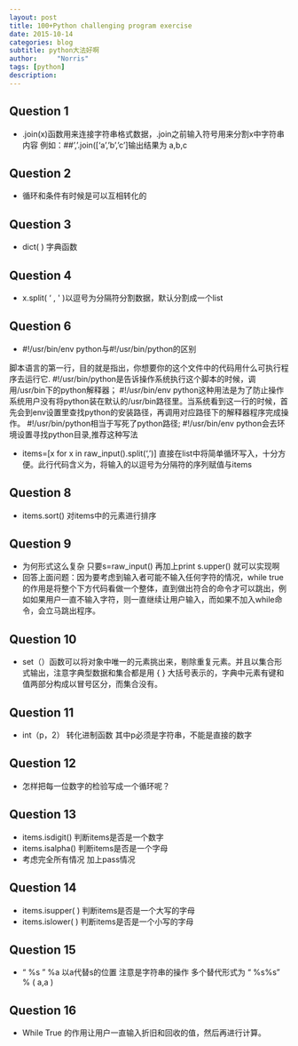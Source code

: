 ```yaml
---
layout: post
title: 100+Python challenging program exercise
date: 2015-10-14
categories: blog
subtitle: python大法好啊
author:     "Norris"
tags: [python]
description: 
---
```


## Question 1

- .join(x)函数用来连接字符串格式数据，.join之前输入符号用来分割x中字符串内容 例如：##’,’.join([‘a’,’b’,’c’]输出结果为 a,b,c

## Question 2

- 循环和条件有时候是可以互相转化的

## Question 3

- dict( ) 字典函数

## Question 4

- x.split( ‘ , ' )以逗号为分隔符分割数据，默认分割成一个list

## Question 6

- #!/usr/bin/env python与#!/usr/bin/python的区别

脚本语言的第一行，目的就是指出，你想要你的这个文件中的代码用什么可执行程序去运行它.
#!/usr/bin/python是告诉操作系统执行这个脚本的时候，调用/usr/bin下的python解释器；
#!/usr/bin/env python这种用法是为了防止操作系统用户没有将python装在默认的/usr/bin路径里。当系统看到这一行的时候，首先会到env设置里查找python的安装路径，再调用对应路径下的解释器程序完成操作。
#!/usr/bin/python相当于写死了python路径;
#!/usr/bin/env python会去环境设置寻找python目录,推荐这种写法

- items=[x for x in raw_input().split(‘,’)] 直接在list中将简单循环写入，十分方便。此行代码含义为，将输入的以逗号为分隔符的序列赋值与items

## Question 8

- items.sort() 对items中的元素进行排序

## Question 9

- 为何形式这么复杂 只要s=raw_input() 再加上print s.upper() 就可以实现啊
- 回答上面问题：因为要考虑到输入者可能不输入任何字符的情况，while true的作用是将整个下方代码看做一个整体，直到做出符合的命令才可以跳出，例如如果用户一直不输入字符，则一直继续让用户输入，而如果不加入while命令，会立马跳出程序。

## Question 10

- set（）函数可以将对象中唯一的元素挑出来，剔除重复元素。并且以集合形式输出，注意字典型数据和集合都是用 {  } 大括号表示的，字典中元素有键和值两部分构成以冒号区分，而集合没有。

## Question 11

- int（p，2） 转化进制函数 其中p必须是字符串，不能是直接的数字

## Question 12

- 怎样把每一位数字的检验写成一个循环呢？

## Question 13

- items.isdigit() 判断items是否是一个数字
- items.isalpha() 判断items是否是一个字母
- 考虑完全所有情况 加上pass情况

## Question 14

- items.isupper( ) 判断items是否是一个大写的字母
- items.islower( ) 判断items是否是一个小写的字母

## Question 15

- “ %s ” %a 以a代替s的位置 注意是字符串的操作 多个替代形式为 “ %s%s” % ( a,a )

## Question 16

- While True 的作用让用户一直输入折旧和回收的值，然后再进行计算。